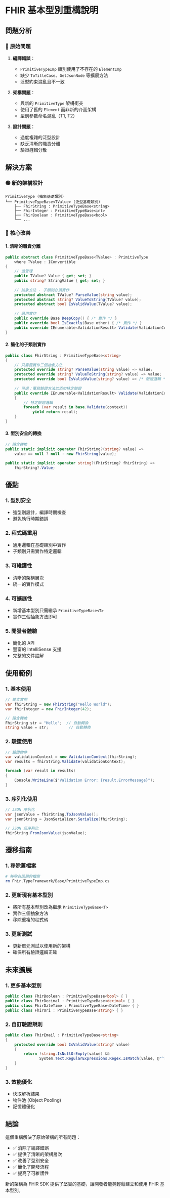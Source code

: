 # FHIR 基本型別重構說明

## 問題分析

### 🔴 **原始問題**

1. **編譯錯誤**：
   - `PrimitiveTypeImp` 類別使用了不存在的 `ElementImp`
   - 缺少 `ToTitleCase`、`GetJsonNode` 等擴展方法
   - 泛型約束混亂且不一致

2. **架構問題**：
   - 與新的 `PrimitiveType` 架構衝突
   - 使用了舊的 `Element` 而非新的介面架構
   - 型別參數命名混亂（T1, T2）

3. **設計問題**：
   - 過度複雜的泛型設計
   - 缺乏清晰的職責分離
   - 驗證邏輯分散

## 解決方案

### 🟢 **新的架構設計**

```
PrimitiveType (抽象基礎類別)
└── PrimitiveTypeBase<TValue> (泛型基礎類別)
    ├── FhirString : PrimitiveTypeBase<string>
    ├── FhirInteger : PrimitiveTypeBase<int>
    ├── FhirBoolean : PrimitiveTypeBase<bool>
    └── ...
```

### 🎯 **核心改善**

#### 1. **清晰的職責分離**

```csharp
public abstract class PrimitiveTypeBase<TValue> : PrimitiveType
    where TValue : IConvertible
{
    // 值管理
    public TValue? Value { get; set; }
    public string? StringValue { get; set; }
    
    // 抽象方法 - 子類別必須實作
    protected abstract TValue? ParseValue(string value);
    protected abstract string? ValueToString(TValue? value);
    protected abstract bool IsValidValue(TValue? value);
    
    // 通用實作
    public override Base DeepCopy() { /* 實作 */ }
    public override bool IsExactly(Base other) { /* 實作 */ }
    public override IEnumerable<ValidationResult> Validate(ValidationContext context) { /* 實作 */ }
}
```

#### 2. **簡化的子類別實作**

```csharp
public class FhirString : PrimitiveTypeBase<string>
{
    // 只需要實作三個抽象方法
    protected override string? ParseValue(string value) => value;
    protected override string? ValueToString(string? value) => value;
    protected override bool IsValidValue(string? value) => /* 驗證邏輯 */;
    
    // 可選：覆寫驗證方法以添加特定驗證
    public override IEnumerable<ValidationResult> Validate(ValidationContext context)
    {
        // 特定驗證邏輯
        foreach (var result in base.Validate(context))
            yield return result;
    }
}
```

#### 3. **型別安全的轉換**

```csharp
// 隱含轉換
public static implicit operator FhirString?(string? value) => 
    value == null ? null : new FhirString(value);

public static implicit operator string?(FhirString? fhirString) => 
    fhirString?.Value;
```

## 優點

### 1. **型別安全**
- 強型別設計，編譯時期檢查
- 避免執行時期錯誤

### 2. **程式碼重用**
- 通用邏輯在基礎類別中實作
- 子類別只需實作特定邏輯

### 3. **可維護性**
- 清晰的架構層次
- 統一的實作模式

### 4. **可擴展性**
- 新增基本型別只需繼承 `PrimitiveTypeBase<T>`
- 實作三個抽象方法即可

### 5. **開發者體驗**
- 簡化的 API
- 豐富的 IntelliSense 支援
- 完整的文件註解

## 使用範例

### 1. **基本使用**

```csharp
// 建立實例
var fhirString = new FhirString("Hello World");
var fhirInteger = new FhirInteger(42);

// 隱含轉換
FhirString str = "Hello";  // 自動轉換
string value = str;         // 自動轉換
```

### 2. **驗證使用**

```csharp
// 驗證物件
var validationContext = new ValidationContext(fhirString);
var results = fhirString.Validate(validationContext);

foreach (var result in results)
{
    Console.WriteLine($"Validation Error: {result.ErrorMessage}");
}
```

### 3. **序列化使用**

```csharp
// JSON 序列化
var jsonValue = fhirString.ToJsonValue();
var jsonString = JsonSerializer.Serialize(fhirString);

// JSON 反序列化
fhirString.FromJsonValue(jsonValue);
```

## 遷移指南

### 1. **移除舊檔案**
```bash
# 移除有問題的檔案
rm Fhir.TypeFramework/Base/PrimitiveTypeImp.cs
```

### 2. **更新現有基本型別**
- 將所有基本型別改為繼承 `PrimitiveTypeBase<T>`
- 實作三個抽象方法
- 移除重複的程式碼

### 3. **更新測試**
- 更新單元測試以使用新的架構
- 確保所有驗證邏輯正確

## 未來擴展

### 1. **更多基本型別**
```csharp
public class FhirBoolean : PrimitiveTypeBase<bool> { }
public class FhirDecimal : PrimitiveTypeBase<decimal> { }
public class FhirDateTime : PrimitiveTypeBase<DateTime> { }
public class FhirUri : PrimitiveTypeBase<string> { }
```

### 2. **自訂驗證規則**
```csharp
public class FhirEmail : PrimitiveTypeBase<string>
{
    protected override bool IsValidValue(string? value)
    {
        return !string.IsNullOrEmpty(value) && 
               System.Text.RegularExpressions.Regex.IsMatch(value, @"^[^@]+@[^@]+\.[^@]+$");
    }
}
```

### 3. **效能優化**
- 快取解析結果
- 物件池 (Object Pooling)
- 記憶體優化

## 結論

這個重構解決了原始架構的所有問題：
- ✅ 消除了編譯錯誤
- ✅ 提供了清晰的架構層次
- ✅ 改善了型別安全
- ✅ 簡化了開發流程
- ✅ 提高了可維護性

新的架構為 FHIR SDK 提供了堅實的基礎，讓開發者能夠輕鬆建立和使用 FHIR 基本型別。 